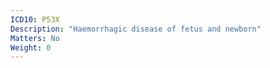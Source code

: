 ```yaml
---
ICD10: P53X
Description: "Haemorrhagic disease of fetus and newborn"
Matters: No
Weight: 0
---
```


